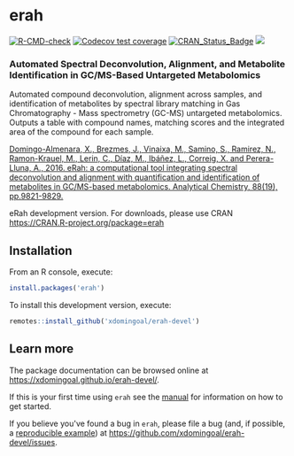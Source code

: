 # erah

<!-- badges: start -->
[![R-CMD-check](https://github.com/xdomingoal/erah-devel/actions/workflows/R-CMD-check.yaml/badge.svg)](https://github.com/xdomingoal/erah-devel/actions/workflows/R-CMD-check.yaml)
[![Codecov test coverage](https://codecov.io/gh/xdomingoal/erah-devel/branch/master/graph/badge.svg)](https://app.codecov.io/gh/xdomingoal/erah-devel?branch=master)
[![CRAN_Status_Badge](http://www.r-pkg.org/badges/version/erah)](https://cran.r-project.org/package=erah)
[![](http://cranlogs.r-pkg.org/badges/erah)](http://cran.rstudio.com/web/packages/erah/index.html)
<!-- badges: end -->

### Automated Spectral Deconvolution, Alignment, and Metabolite Identification in GC/MS-Based Untargeted Metabolomics

Automated compound deconvolution, alignment across samples, and identification of metabolites by spectral library matching in Gas Chromatography - Mass spectrometry (GC-MS) untargeted metabolomics. Outputs a table with compound names, matching scores and the integrated area of the compound for each sample.

[Domingo-Almenara, X., Brezmes, J., Vinaixa, M., Samino, S., Ramirez, N., Ramon-Krauel, M., Lerin, C., Díaz, M., Ibáñez, L., Correig, X. and Perera-Lluna, A., 2016. eRah: a computational tool integrating spectral deconvolution and alignment with quantification and identification of metabolites in GC/MS-based metabolomics. Analytical Chemistry, 88(19), pp.9821-9829.](https://doi.org/10.1021/acs.analchem.6b02927)

eRah development version. For downloads, please use CRAN
https://CRAN.R-project.org/package=erah 

## Installation

From an R console, execute:

```r
install.packages('erah')
```

To install this development version, execute:

```r
remotes::install_github('xdomingoal/erah-devel')
```

## Learn more

The package documentation can be browsed online at <https://xdomingoal.github.io/erah-devel/>. 

If this is your first time using `erah` see the [manual](https://xdomingoal.github.io/erah-devel/articles/erah.html) for information on how to get started.

If you believe you've found a bug in `erah`, please file a bug (and, if
possible, a [reproducible example](https://reprex.tidyverse.org)) at
<https://github.com/xdomingoal/erah-devel/issues>.
